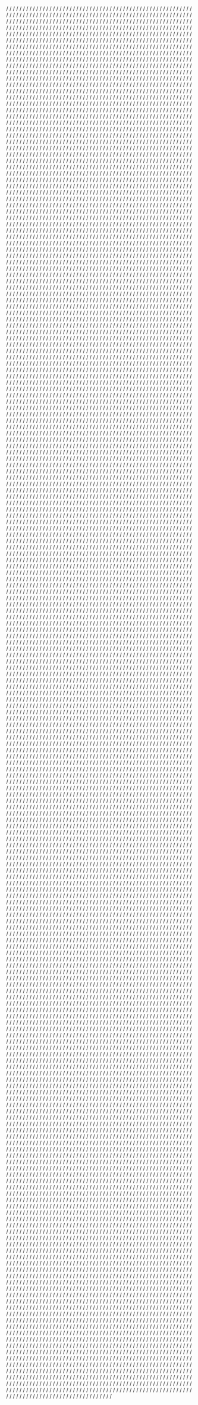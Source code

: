 /
/
/
/
/
/
/
/
/
/
/
/
/
/
/
/
/
/
/
/
/
/
/
/
/
/
/
/
/
/
/
/
/
/
/
/
/
/
/
/
/
/
/
/
/
/
/
/
/
/
/
/
/
/
/
/
/
/
/
/
/
/
/
/
/
/
/
/
/
/
/
/
/
/
/
/
/
/
/
/
/
/
/
/
/
/
/
/
/
/
/
/
/
/
/
/
/
/
/
/
/
/
/
/
/
/
/
/
/
/
/
/
/
/
/
/
/
/
/
/
/
/
/
/
/
/
/
/
/
/
/
/
/
/
/
/
/
/
/
/
/
/
/
/
/
/
/
/
/
/
/
/
/
/
/
/
/
/
/
/
/
/
/
/
/
/
/
/
/
/
/
/
/
/
/
/
/
/
/
/
/
/
/
/
/
/
/
/
/
/
/
/
/
/
/
/
/
/
/
/
/
/
/
/
/
/
/
/
/
/
/
/
/
/
/
/
/
/
/
/
/
/
/
/
/
/
/
/
/
/
/
/
/
/
/
/
/
/
/
/
/
/
/
/
/
/
/
/
/
/
/
/
/
/
/
/
/
/
/
/
/
/
/
/
/
/
/
/
/
/
/
/
/
/
/
/
/
/
/
/
/
/
/
/
/
/
/
/
/
/
/
/
/
/
/
/
/
/
/
/
/
/
/
/
/
/
/
/
/
/
/
/
/
/
/
/
/
/
/
/
/
/
/
/
/
/
/
/
/
/
/
/
/
/
/
/
/
/
/
/
/
/
/
/
/
/
/
/
/
/
/
/
/
/
/
/
/
/
/
/
/
/
/
/
/
/
/
/
/
/
/
/
/
/
/
/
/
/
/
/
/
/
/
/
/
/
/
/
/
/
/
/
/
/
/
/
/
/
/
/
/
/
/
/
/
/
/
/
/
/
/
/
/
/
/
/
/
/
/
/
/
/
/
/
/
/
/
/
/
/
/
/
/
/
/
/
/
/
/
/
/
/
/
/
/
/
/
/
/
/
/
/
/
/
/
/
/
/
/
/
/
/
/
/
/
/
/
/
/
/
/
/
/
/
/
/
/
/
/
/
/
/
/
/
/
/
/
/
/
/
/
/
/
/
/
/
/
/
/
/
/
/
/
/
/
/
/
/
/
/
/
/
/
/
/
/
/
/
/
/
/
/
/
/
/
/
/
/
/
/
/
/
/
/
/
/
/
/
/
/
/
/
/
/
/
/
/
/
/
/
/
/
/
/
/
/
/
/
/
/
/
/
/
/
/
/
/
/
/
/
/
/
/
/
/
/
/
/
/
/
/
/
/
/
/
/
/
/
/
/
/
/
/
/
/
/
/
/
/
/
/
/
/
/
/
/
/
/
/
/
/
/
/
/
/
/
/
/
/
/
/
/
/
/
/
/
/
/
/
/
/
/
/
/
/
/
/
/
/
/
/
/
/
/
/
/
/
/
/
/
/
/
/
/
/
/
/
/
/
/
/
/
/
/
/
/
/
/
/
/
/
/
/
/
/
/
/
/
/
/
/
/
/
/
/
/
/
/
/
/
/
/
/
/
/
/
/
/
/
/
/
/
/
/
/
/
/
/
/
/
/
/
/
/
/
/
/
/
/
/
/
/
/
/
/
/
/
/
/
/
/
/
/
/
/
/
/
/
/
/
/
/
/
/
/
/
/
/
/
/
/
/
/
/
/
/
/
/
/
/
/
/
/
/
/
/
/
/
/
/
/
/
/
/
/
/
/
/
/
/
/
/
/
/
/
/
/
/
/
/
/
/
/
/
/
/
/
/
/
/
/
/
/
/
/
/
/
/
/
/
/
/
/
/
/
/
/
/
/
/
/
/
/
/
/
/
/
/
/
/
/
/
/
/
/
/
/
/
/
/
/
/
/
/
/
/
/
/
/
/
/
/
/
/
/
/
/
/
/
/
/
/
/
/
/
/
/
/
/
/
/
/
/
/
/
/
/
/
/
/
/
/
/
/
/
/
/
/
/
/
/
/
/
/
/
/
/
/
/
/
/
/
/
/
/
/
/
/
/
/
/
/
/
/
/
/
/
/
/
/
/
/
/
/
/
/
/
/
/
/
/
/
/
/
/
/
/
/
/
/
/
/
/
/
/
/
/
/
/
/
/
/
/
/
/
/
/
/
/
/
/
/
/
/
/
/
/
/
/
/
/
/
/
/
/
/
/
/
/
/
/
/
/
/
/
/
/
/
/
/
/
/
/
/
/
/
/
/
/
/
/
/
/
/
/
/
/
/
/
/
/
/
/
/
/
/
/
/
/
/
/
/
/
/
/
/
/
/
/
/
/
/
/
/
/
/
/
/
/
/
/
/
/
/
/
/
/
/
/
/
/
/
/
/
/
/
/
/
/
/
/
/
/
/
/
/
/
/
/
/
/
/
/
/
/
/
/
/
/
/
/
/
/
/
/
/
/
/
/
/
/
/
/
/
/
/
/
/
/
/
/
/
/
/
/
/
/
/
/
/
/
/
/
/
/
/
/
/
/
/
/
/
/
/
/
/
/
/
/
/
/
/
/
/
/
/
/
/
/
/
/
/
/
/
/
/
/
/
/
/
/
/
/
/
/
/
/
/
/
/
/
/
/
/
/
/
/
/
/
/
/
/
/
/
/
/
/
/
/
/
/
/
/
/
/
/
/
/
/
/
/
/
/
/
/
/
/
/
/
/
/
/
/
/
/
/
/
/
/
/
/
/
/
/
/
/
/
/
/
/
/
/
/
/
/
/
/
/
/
/
/
/
/
/
/
/
/
/
/
/
/
/
/
/
/
/
/
/
/
/
/
/
/
/
/
/
/
/
/
/
/
/
/
/
/
/
/
/
/
/
/
/
/
/
/
/
/
/
/
/
/
/
/
/
/
/
/
/
/
/
/
/
/
/
/
/
/
/
/
/
/
/
/
/
/
/
/
/
/
/
/
/
/
/
/
/
/
/
/
/
/
/
/
/
/
/
/
/
/
/
/
/
/
/
/
/
/
/
/
/
/
/
/
/
/
/
/
/
/
/
/
/
/
/
/
/
/
/
/
/
/
/
/
/
/
/
/
/
/
/
/
/
/
/
/
/
/
/
/
/
/
/
/
/
/
/
/
/
/
/
/
/
/
/
/
/
/
/
/
/
/
/
/
/
/
/
/
/
/
/
/
/
/
/
/
/
/
/
/
/
/
/
/
/
/
/
/
/
/
/
/
/
/
/
/
/
/
/
/
/
/
/
/
/
/
/
/
/
/
/
/
/
/
/
/
/
/
/
/
/
/
/
/
/
/
/
/
/
/
/
/
/
/
/
/
/
/
/
/
/
/
/
/
/
/
/
/
/
/
/
/
/
/
/
/
/
/
/
/
/
/
/
/
/
/
/
/
/
/
/
/
/
/
/
/
/
/
/
/
/
/
/
/
/
/
/
/
/
/
/
/
/
/
/
/
/
/
/
/
/
/
/
/
/
/
/
/
/
/
/
/
/
/
/
/
/
/
/
/
/
/
/
/
/
/
/
/
/
/
/
/
/
/
/
/
/
/
/
/
/
/
/
/
/
/
/
/
/
/
/
/
/
/
/
/
/
/
/
/
/
/
/
/
/
/
/
/
/
/
/
/
/
/
/
/
/
/
/
/
/
/
/
/
/
/
/
/
/
/
/
/
/
/
/
/
/
/
/
/
/
/
/
/
/
/
/
/
/
/
/
/
/
/
/
/
/
/
/
/
/
/
/
/
/
/
/
/
/
/
/
/
/
/
/
/
/
/
/
/
/
/
/
/
/
/
/
/
/
/
/
/
/
/
/
/
/
/
/
/
/
/
/
/
/
/
/
/
/
/
/
/
/
/
/
/
/
/
/
/
/
/
/
/
/
/
/
/
/
/
/
/
/
/
/
/
/
/
/
/
/
/
/
/
/
/
/
/
/
/
/
/
/
/
/
/
/
/
/
/
/
/
/
/
/
/
/
/
/
/
/
/
/
/
/
/
/
/
/
/
/
/
/
/
/
/
/
/
/
/
/
/
/
/
/
/
/
/
/
/
/
/
/
/
/
/
/
/
/
/
/
/
/
/
/
/
/
/
/
/
/
/
/
/
/
/
/
/
/
/
/
/
/
/
/
/
/
/
/
/
/
/
/
/
/
/
/
/
/
/
/
/
/
/
/
/
/
/
/
/
/
/
/
/
/
/
/
/
/
/
/
/
/
/
/
/
/
/
/
/
/
/
/
/
/
/
/
/
/
/
/
/
/
/
/
/
/
/
/
/
/
/
/
/
/
/
/
/
/
/
/
/
/
/
/
/
/
/
/
/
/
/
/
/
/
/
/
/
/
/
/
/
/
/
/
/
/
/
/
/
/
/
/
/
/
/
/
/
/
/
/
/
/
/
/
/
/
/
/
/
/
/
/
/
/
/
/
/
/
/
/
/
/
/
/
/
/
/
/
/
/
/
/
/
/
/
/
/
/
/
/
/
/
/
/
/
/
/
/
/
/
/
/
/
/
/
/
/
/
/
/
/
/
/
/
/
/
/
/
/
/
/
/
/
/
/
/
/
/
/
/
/
/
/
/
/
/
/
/
/
/
/
/
/
/
/
/
/
/
/
/
/
/
/
/
/
/
/
/
/
/
/
/
/
/
/
/
/
/
/
/
/
/
/
/
/
/
/
/
/
/
/
/
/
/
/
/
/
/
/
/
/
/
/
/
/
/
/
/
/
/
/
/
/
/
/
/
/
/
/
/
/
/
/
/
/
/
/
/
/
/
/
/
/
/
/
/
/
/
/
/
/
/
/
/
/
/
/
/
/
/
/
/
/
/
/
/
/
/
/
/
/
/
/
/
/
/
/
/
/
/
/
/
/
/
/
/
/
/
/
/
/
/
/
/
/
/
/
/
/
/
/
/
/
/
/
/
/
/
/
/
/
/
/
/
/
/
/
/
/
/
/
/
/
/
/
/
/
/
/
/
/
/
/
/
/
/
/
/
/
/
/
/
/
/
/
/
/
/
/
/
/
/
/
/
/
/
/
/
/
/
/
/
/
/
/
/
/
/
/
/
/
/
/
/
/
/
/
/
/
/
/
/
/
/
/
/
/
/
/
/
/
/
/
/
/
/
/
/
/
/
/
/
/
/
/
/
/
/
/
/
/
/
/
/
/
/
/
/
/
/
/
/
/
/
/
/
/
/
/
/
/
/
/
/
/
/
/
/
/
/
/
/
/
/
/
/
/
/
/
/
/
/
/
/
/
/
/
/
/
/
/
/
/
/
/
/
/
/
/
/
/
/
/
/
/
/
/
/
/
/
/
/
/
/
/
/
/
/
/
/
/
/
/
/
/
/
/
/
/
/
/
/
/
/
/
/
/
/
/
/
/
/
/
/
/
/
/
/
/
/
/
/
/
/
/
/
/
/
/
/
/
/
/
/
/
/
/
/
/
/
/
/
/
/
/
/
/
/
/
/
/
/
/
/
/
/
/
/
/
/
/
/
/
/
/
/
/
/
/
/
/
/
/
/
/
/
/
/
/
/
/
/
/
/
/
/
/
/
/
/
/
/
/
/
/
/
/
/
/
/
/
/
/
/
/
/
/
/
/
/
/
/
/
/
/
/
/
/
/
/
/
/
/
/
/
/
/
/
/
/
/
/
/
/
/
/
/
/
/
/
/
/
/
/
/
/
/
/
/
/
/
/
/
/
/
/
/
/
/
/
/
/
/
/
/
/
/
/
/
/
/
/
/
/
/
/
/
/
/
/
/
/
/
/
/
/
/
/
/
/
/
/
/
/
/
/
/
/
/
/
/
/
/
/
/
/
/
/
/
/
/
/
/
/
/
/
/
/
/
/
/
/
/
/
/
/
/
/
/
/
/
/
/
/
/
/
/
/
/
/
/
/
/
/
/
/
/
/
/
/
/
/
/
/
/
/
/
/
/
/
/
/
/
/
/
/
/
/
/
/
/
/
/
/
/
/
/
/
/
/
/
/
/
/
/
/
/
/
/
/
/
/
/
/
/
/
/
/
/
/
/
/
/
/
/
/
/
/
/
/
/
/
/
/
/
/
/
/
/
/
/
/
/
/
/
/
/
/
/
/
/
/
/
/
/
/
/
/
/
/
/
/
/
/
/
/
/
/
/
/
/
/
/
/
/
/
/
/
/
/
/
/
/
/
/
/
/
/
/
/
/
/
/
/
/
/
/
/
/
/
/
/
/
/
/
/
/
/
/
/
/
/
/
/
/
/
/
/
/
/
/
/
/
/
/
/
/
/
/
/
/
/
/
/
/
/
/
/
/
/
/
/
/
/
/
/
/
/
/
/
/
/
/
/
/
/
/
/
/
/
/
/
/
/
/
/
/
/
/
/
/
/
/
/
/
/
/
/
/
/
/
/
/
/
/
/
/
/
/
/
/
/
/
/
/
/
/
/
/
/
/
/
/
/
/
/
/
/
/
/
/
/
/
/
/
/
/
/
/
/
/
/
/
/
/
/
/
/
/
/
/
/
/
/
/
/
/
/
/
/
/
/
/
/
/
/
/
/
/
/
/
/
/
/
/
/
/
/
/
/
/
/
/
/
/
/
/
/
/
/
/
/
/
/
/
/
/
/
/
/
/
/
/
/
/
/
/
/
/
/
/
/
/
/
/
/
/
/
/
/
/
/
/
/
/
/
/
/
/
/
/
/
/
/
/
/
/
/
/
/
/
/
/
/
/
/
/
/
/
/
/
/
/
/
/
/
/
/
/
/
/
/
/
/
/
/
/
/
/
/
/
/
/
/
/
/
/
/
/
/
/
/
/
/
/
/
/
/
/
/
/
/
/
/
/
/
/
/
/
/
/
/
/
/
/
/
/
/
/
/
/
/
/
/
/
/
/
/
/
/
/
/
/
/
/
/
/
/
/
/
/
/
/
/
/
/
/
/
/
/
/
/
/
/
/
/
/
/
/
/
/
/
/
/
/
/
/
/
/
/
/
/
/
/
/
/
/
/
/
/
/
/
/
/
/
/
/
/
/
/
/
/
/
/
/
/
/
/
/
/
/
/
/
/
/
/
/
/
/
/
/
/
/
/
/
/
/
/
/
/
/
/
/
/
/
/
/
/
/
/
/
/
/
/
/
/
/
/
/
/
/
/
/
/
/
/
/
/
/
/
/
/
/
/
/
/
/
/
/
/
/
/
/
/
/
/
/
/
/
/
/
/
/
/
/
/
/
/
/
/
/
/
/
/
/
/
/
/
/
/
/
/
/
/
/
/
/
/
/
/
/
/
/
/
/
/
/
/
/
/
/
/
/
/
/
/
/
/
/
/
/
/
/
/
/
/
/
/
/
/
/
/
/
/
/
/
/
/
/
/
/
/
/
/
/
/
/
/
/
/
/
/
/
/
/
/
/
/
/
/
/
/
/
/
/
/
/
/
/
/
/
/
/
/
/
/
/
/
/
/
/
/
/
/
/
/
/
/
/
/
/
/
/
/
/
/
/
/
/
/
/
/
/
/
/
/
/
/
/
/
/
/
/
/
/
/
/
/
/
/
/
/
/
/
/
/
/
/
/
/
/
/
/
/
/
/
/
/
/
/
/
/
/
/
/
/
/
/
/
/
/
/
/
/
/
/
/
/
/
/
/
/
/
/
/
/
/
/
/
/
/
/
/
/
/
/
/
/
/
/
/
/
/
/
/
/
/
/
/
/
/
/
/
/
/
/
/
/
/
/
/
/
/
/
/
/
/
/
/
/
/
/
/
/
/
/
/
/
/
/
/
/
/
/
/
/
/
/
/
/
/
/
/
/
/
/
/
/
/
/
/
/
/
/
/
/
/
/
/
/
/
/
/
/
/
/
/
/
/
/
/
/
/
/
/
/
/
/
/
/
/
/
/
/
/
/
/
/
/
/
/
/
/
/
/
/
/
/
/
/
/
/
/
/
/
/
/
/
/
/
/
/
/
/
/
/
/
/
/
/
/
/
/
/
/
/
/
/
/
/
/
/
/
/
/
/
/
/
/
/
/
/
/
/
/
/
/
/
/
/
/
/
/
/
/
/
/
/
/
/
/
/
/
/
/
/
/
/
/
/
/
/
/
/
/
/
/
/
/
/
/
/
/
/
/
/
/
/
/
/
/
/
/
/
/
/
/
/
/
/
/
/
/
/
/
/
/
/
/
/
/
/
/
/
/
/
/
/
/
/
/
/
/
/
/
/
/
/
/
/
/
/
/
/
/
/
/
/
/
/
/
/
/
/
/
/
/
/
/
/
/
/
/
/
/
/
/
/
/
/
/
/
/
/
/
/
/
/
/
/
/
/
/
/
/
/
/
/
/
/
/
/
/
/
/
/
/
/
/
/
/
/
/
/
/
/
/
/
/
/
/
/
/
/
/
/
/
/
/
/
/
/
/
/
/
/
/
/
/
/
/
/
/
/
/
/
/
/
/
/
/
/
/
/
/
/
/
/
/
/
/
/
/
/
/
/
/
/
/
/
/
/
/
/
/
/
/
/
/
/
/
/
/
/
/
/
/
/
/
/
/
/
/
/
/
/
/
/
/
/
/
/
/
/
/
/
/
/
/
/
/
/
/
/
/
/
/
/
/
/
/
/
/
/
/
/
/
/
/
/
/
/
/
/
/
/
/
/
/
/
/
/
/
/
/
/
/
/
/
/
/
/
/
/
/
/
/
/
/
/
/
/
/
/
/
/
/
/
/
/
/
/
/
/
/
/
/
/
/
/
/
/
/
/
/
/
/
/
/
/
/
/
/
/
/
/
/
/
/
/
/
/
/
/
/
/
/
/
/
/
/
/
/
/
/
/
/
/
/
/
/
/
/
/
/
/
/
/
/
/
/
/
/
/
/
/
/
/
/
/
/
/
/
/
/
/
/
/
/
/
/
/
/
/
/
/
/
/
/
/
/
/
/
/
/
/
/
/
/
/
/
/
/
/
/
/
/
/
/
/
/
/
/
/
/
/
/
/
/
/
/
/
/
/
/
/
/
/
/
/
/
/
/
/
/
/
/
/
/
/
/
/
/
/
/
/
/
/
/
/
/
/
/
/
/
/
/
/
/
/
/
/
/
/
/
/
/
/
/
/
/
/
/
/
/
/
/
/
/
/
/
/
/
/
/
/
/
/
/
/
/
/
/
/
/
/
/
/
/
/
/
/
/
/
/
/
/
/
/
/
/
/
/
/
/
/
/
/
/
/
/
/
/
/
/
/
/
/
/
/
/
/
/
/
/
/
/
/
/
/
/
/
/
/
/
/
/
/
/
/
/
/
/
/
/
/
/
/
/
/
/
/
/
/
/
/
/
/
/
/
/
/
/
/
/
/
/
/
/
/
/
/
/
/
/
/
/
/
/
/
/
/
/
/
/
/
/
/
/
/
/
/
/
/
/
/
/
/
/
/
/
/
/
/
/
/
/
/
/
/
/
/
/
/
/
/
/
/
/
/
/
/
/
/
/
/
/
/
/
/
/
/
/
/
/
/
/
/
/
/
/
/
/
/
/
/
/
/
/
/
/
/
/
/
/
/
/
/
/
/
/
/
/
/
/
/
/
/
/
/
/
/
/
/
/
/
/
/
/
/
/
/
/
/
/
/
/
/
/
/
/
/
/
/
/
/
/
/
/
/
/
/
/
/
/
/
/
/
/
/
/
/
/
/
/
/
/
/
/
/
/
/
/
/
/
/
/
/
/
/
/
/
/
/
/
/
/
/
/
/
/
/
/
/
/
/
/
/
/
/
/
/
/
/
/
/
/
/
/
/
/
/
/
/
/
/
/
/
/
/
/
/
/
/
/
/
/
/
/
/
/
/
/
/
/
/
/
/
/
/
/
/
/
/
/
/
/
/
/
/
/
/
/
/
/
/
/
/
/
/
/
/
/
/
/
/
/
/
/
/
/
/
/
/
/
/
/
/
/
/
/
/
/
/
/
/
/
/
/
/
/
/
/
/
/
/
/
/
/
/
/
/
/
/
/
/
/
/
/
/
/
/
/
/
/
/
/
/
/
/
/
/
/
/
/
/
/
/
/
/
/
/
/
/
/
/
/
/
/
/
/
/
/
/
/
/
/
/
/
/
/
/
/
/
/
/
/
/
/
/
/
/
/
/
/
/
/
/
/
/
/
/
/
/
/
/
/
/
/
/
/
/
/
/
/
/
/
/
/
/
/
/
/
/
/
/
/
/
/
/
/
/
/
/
/
/
/
/
/
/
/
/
/
/
/
/
/
/
/
/
/
/
/
/
/
/
/
/
/
/
/
/
/
/
/
/
/
/
/
/
/
/
/
/
/
/
/
/
/
/
/
/
/
/
/
/
/
/
/
/
/
/
/
/
/
/
/
/
/
/
/
/
/
/
/
/
/
/
/
/
/
/
/
/
/
/
/
/
/
/
/
/
/
/
/
/
/
/
/
/
/
/
/
/
/
/
/
/
/
/
/
/
/
/
/
/
/
/
/
/
/
/
/
/
/
/
/
/
/
/
/
/
/
/
/
/
/
/
/
/
/
/
/
/
/
/
/
/
/
/
/
/
/
/
/
/
/
/
/
/
/
/
/
/
/
/
/
/
/
/
/
/
/
/
/
/
/
/
/
/
/
/
/
/
/
/
/
/
/
/
/
/
/
/
/
/
/
/
/
/
/
/
/
/
/
/
/
/
/
/
/
/
/
/
/
/
/
/
/
/
/
/
/
/
/
/
/
/
/
/
/
/
/
/
/
/
/
/
/
/
/
/
/
/
/
/
/
/
/
/
/
/
/
/
/
/
/
/
/
/
/
/
/
/
/
/
/
/
/
/
/
/
/
/
/
/
/
/
/
/
/
/
/
/
/
/
/
/
/
/
/
/
/
/
/
/
/
/
/
/
/
/
/
/
/
/
/
/
/
/
/
/
/
/
/
/
/
/
/
/
/
/
/
/
/
/
/
/
/
/
/
/
/
/
/
/
/
/
/
/
/
/
/
/
/
/
/
/
/
/
/
/
/
/
/
/
/
/
/
/
/
/
/
/
/
/
/
/
/
/
/
/
/
/
/
/
/
/
/
/
/
/
/
/
/
/
/
/
/
/
/
/
/
/
/
/
/
/
/
/
/
/
/
/
/
/
/
/
/
/
/
/
/
/
/
/
/
/
/
/
/
/
/
/
/
/
/
/
/
/
/
/
/
/
/
/
/
/
/
/
/
/
/
/
/
/
/
/
/
/
/
/
/
/
/
/
/
/
/
/
/
/
/
/
/
/
/
/
/
/
/
/
/
/
/
/
/
/
/
/
/
/
/
/
/
/
/
/
/
/
/
/
/
/
/
/
/
/
/
/
/
/
/
/
/
/
/
/
/
/
/
/
/
/
/
/
/
/
/
/
/
/
/
/
/
/
/
/
/
/
/
/
/
/
/
/
/
/
/
/
/
/
/
/
/
/
/
/
/
/
/
/
/
/
/
/
/
/
/
/
/
/
/
/
/
/
/
/
/
/
/
/
/
/
/
/
/
/
/
/
/
/
/
/
/
/
/
/
/
/
/
/
/
/
/
/
/
/
/
/
/
/
/
/
/
/
/
/
/
/
/
/
/
/
/
/
/
/
/
/
/
/
/
/
/
/
/
/
/
/
/
/
/
/
/
/
/
/
/
/
/
/
/
/
/
/
/
/
/
/
/
/
/
/
/
/
/
/
/
/
/
/
/
/
/
/
/
/
/
/
/
/
/
/
/
/
/
/
/
/
/
/
/
/
/
/
/
/
/
/
/
/
/
/
/
/
/
/
/
/
/
/
/
/
/
/
/
/
/
/
/
/
/
/
/
/
/
/
/
/
/
/
/
/
/
/
/
/
/
/
/
/
/
/
/
/
/
/
/
/
/
/
/
/
/
/
/
/
/
/
/
/
/
/
/
/
/
/
/
/
/
/
/
/
/
/
/
/
/
/
/
/
/
/
/
/
/
/
/
/
/
/
/
/
/
/
/
/
/
/
/
/
/
/
/
/
/
/
/
/
/
/
/
/
/
/
/
/
/
/
/
/
/
/
/
/
/
/
/
/
/
/
/
/
/
/
/
/
/
/
/
/
/
/
/
/
/
/
/
/
/
/
/
/
/
/
/
/
/
/
/
/
/
/
/
/
/
/
/
/
/
/
/
/
/
/
/
/
/
/
/
/
/
/
/
/
/
/
/
/
/
/
/
/
/
/
/
/
/
/
/
/
/
/
/
/
/
/
/
/
/
/
/
/
/
/
/
/
/
/
/
/
/
/
/
/
/
/
/
/
/
/
/
/
/
/
/
/
/
/
/
/
/
/
/
/
/
/
/
/
/
/
/
/
/
/
/
/
/
/
/
/
/
/
/
/
/
/
/
/
/
/
/
/
/
/
/
/
/
/
/
/
/
/
/
/
/
/
/
/
/
/
/
/
/
/
/
/
/
/
/
/
/
/
/
/
/
/
/
/
/
/
/
/
/
/
/
/
/
/
/
/
/
/
/
/
/
/
/
/
/
/
/
/
/
/
/
/
/
/
/
/
/
/
/
/
/
/
/
/
/
/
/
/
/
/
/
/
/
/
/
/
/
/
/
/
/
/
/
/
/
/
/
/
/
/
/
/
/
/
/
/
/
/
/
/
/
/
/
/
/
/
/
/
/
/
/
/
/
/
/
/
/
/
/
/
/
/
/
/
/
/
/
/
/
/
/
/
/
/
/
/
/
/
/
/
/
/
/
/
/
/
/
/
/
/
/
/
/
/
/
/
/
/
/
/
/
/
/
/
/
/
/
/
/
/
/
/
/
/
/
/
/
/
/
/
/
/
/
/
/
/
/
/
/
/
/
/
/
/
/
/
/
/
/
/
/
/
/
/
/
/
/
/
/
/
/
/
/
/
/
/
/
/
/
/
/
/
/
/
/
/
/
/
/
/
/
/
/
/
/
/
/
/
/
/
/
/
/
/
/
/
/
/
/
/
/
/
/
/
/
/
/
/
/
/
/
/
/
/
/
/
/
/
/
/
/
/
/
/
/
/
/
/
/
/
/
/
/
/
/
/
/
/
/
/
/
/
/
/
/
/
/
/
/
/
/
/
/
/
/
/
/
/
/
/
/
/
/
/
/
/
/
/
/
/
/
/
/
/
/
/
/
/
/
/
/
/
/
/
/
/
/
/
/
/
/
/
/
/
/
/
/
/
/
/
/
/
/
/
/
/
/
/
/
/
/
/
/
/
/
/
/
/
/
/
/
/
/
/
/
/
/
/
/
/
/
/
/
/
/
/
/
/
/
/
/
/
/
/
/
/
/
/
/
/
/
/
/
/
/
/
/
/
/
/
/
/
/
/
/
/
/
/
/
/
/
/
/
/
/
/
/
/
/
/
/
/
/
/
/
/
/
/
/
/
/
/
/
/
/
/
/
/
/
/
/
/
/
/
/
/
/
/
/
/
/
/
/
/
/
/
/
/
/
/
/
/
/
/
/
/
/
/
/
/
/
/
/
/
/
/
/
/
/
/
/
/
/
/
/
/
/
/
/
/
/
/
/
/
/
/
/
/
/
/
/
/
/
/
/
/
/
/
/
/
/
/
/
/
/
/
/
/
/
/
/
/
/
/
/
/
/
/
/
/
/
/
/
/
/
/
/
/
/
/
/
/
/
/
/
/
/
/
/
/
/
/
/
/
/
/
/
/
/
/
/
/
/
/
/
/
/
/
/
/
/
/
/
/
/
/
/
/
/
/
/
/
/
/
/
/
/
/
/
/
/
/
/
/
/
/
/
/
/
/
/
/
/
/
/
/
/
/
/
/
/
/
/
/
/
/
/
/
/
/
/
/
/
/
/
/
/
/
/
/
/
/
/
/
/
/
/
/
/
/
/
/
/
/
/
/
/
/
/
/
/
/
/
/
/
/
/
/
/
/
/
/
/
/
/
/
/
/
/
/
/
/
/
/
/
/
/
/
/
/
/
/
/
/
/
/
/
/
/
/
/
/
/
/
/
/
/
/
/
/
/
/
/
/
/
/
/
/
/
/
/
/
/
/
/
/
/
/
/
/
/
/
/
/
/
/
/
/
/
/
/
/
/
/
/
/
/
/
/
/
/
/
/
/
/
/
/
/
/
/
/
/
/
/
/
/
/
/
/
/
/
/
/
/
/
/
/
/
/
/
/
/
/
/
/
/
/
/
/
/
/
/
/
/
/
/
/
/
/
/
/
/
/
/
/
/
/
/
/
/
/
/
/
/
/
/
/
/
/
/
/
/
/
/
/
/
/
/
/
/
/
/
/
/
/
/
/
/
/
/
/
/
/
/
/
/
/
/
/
/
/
/
/
/
/
/
/
/
/
/
/
/
/
/
/
/
/
/
/
/
/
/
/
/
/
/
/
/
/
/
/
/
/
/
/
/
/
/
/
/
/
/
/
/
/
/
/
/
/
/
/
/
/
/
/
/
/
/
/
/
/
/
/
/
/
/
/
/
/
/
/
/
/
/
/
/
/
/
/
/
/
/
/
/
/
/
/
/
/
/
/
/
/
/
/
/
/
/
/
/
/
/
/
/
/
/
/
/
/
/
/
/
/
/
/
/
/
/
/
/
/
/
/
/
/
/
/
/
/
/
/
/
/
/
/
/
/
/
/
/
/
/
/
/
/
/
/
/
/
/
/
/
/
/
/
/
/
/
/
/
/
/
/
/
/
/
/
/
/
/
/
/
/
/
/
/
/
/
/
/
/
/
/
/
/
/
/
/
/
/
/
/
/
/
/
/
/
/
/
/
/
/
/
/
/
/
/
/
/
/
/
/
/
/
/
/
/
/
/
/
/
/
/
/
/
/
/
/
/
/
/
/
/
/
/
/
/
/
/
/
/
/
/
/
/
/
/
/
/
/
/
/
/
/
/
/
/
/
/
/
/
/
/
/
/
/
/
/
/
/
/
/
/
/
/
/
/
/
/
/
/
/
/
/
/
/
/
/
/
/
/
/
/
/
/
/
/
/
/
/
/
/
/
/
/
/
/
/
/
/
/
/
/
/
/
/
/
/
/
/
/
/
/
/
/
/
/
/
/
/
/
/
/
/
/
/
/
/
/
/
/
/
/
/
/
/
/
/
/
/
/
/
/
/
/
/
/
/
/
/
/
/
/
/
/
/
/
/
/
/
/
/
/
/
/
/
/
/
/
/
/
/
/
/
/
/
/
/
/
/
/
/
/
/
/
/
/
/
/
/
/
/
/
/
/
/
/
/
/
/
/
/
/
/
/
/
/
/
/
/
/
/
/
/
/
/
/
/
/
/
/
/
/
/
/
/
/
/
/
/
/
/
/
/
/
/
/
/
/
/
/
/
/
/
/
/
/
/
/
/
/
/
/
/
/
/
/
/
/
/
/
/
/
/
/
/
/
/
/
/
/
/
/
/
/
/
/
/
/
/
/
/
/
/
/
/
/
/
/
/
/
/
/
/
/
/
/
/
/
/
/
/
/
/
/
/
/
/
/
/
/
/
/
/
/
/
/
/
/
/
/
/
/
/
/
/
/
/
/
/
/
/
/
/
/
/
/
/
/
/
/
/
/
/
/
/
/
/
/
/
/
/
/
/
/
/
/
/
/
/
/
/
/
/
/
/
/
/
/
/
/
/
/
/
/
/
/
/
/
/
/
/
/
/
/
/
/
/
/
/
/
/
/
/
/
/
/
/
/
/
/
/
/
/
/
/
/
/
/
/
/
/
/
/
/
/
/
/
/
/
/
/
/
/
/
/
/
/
/
/
/
/
/
/
/
/
/
/
/
/
/
/
/
/
/
/
/
/
/
/
/
/
/
/
/
/
/
/
/
/
/
/
/
/
/
/
/
/
/
/
/
/
/
/
/
/
/
/
/
/
/
/
/
/
/
/
/
/
/
/
/
/
/
/
/
/
/
/
/
/
/
/
/
/
/
/
/
/
/
/
/
/
/
/
/
/
/
/
/
/
/
/
/
/
/
/
/
/
/
/
/
/
/
/
/
/
/
/
/
/
/
/
/
/
/
/
/
/
/
/
/
/
/
/
/
/
/
/
/
/
/
/
/
/
/
/
/
/
/
/
/
/
/
/
/
/
/
/
/
/
/
/
/
/
/
/
/
/
/
/
/
/
/
/
/
/
/
/
/
/
/
/
/
/
/
/
/
/
/
/
/
/
/
/
/
/
/
/
/
/
/
/
/
/
/
/
/
/
/
/
/
/
/
/
/
/
/
/
/
/
/
/
/
/
/
/
/
/
/
/
/
/
/
/
/
/
/
/
/
/
/
/
/
/
/
/
/
/
/
/
/
/
/
/
/
/
/
/
/
/
/
/
/
/
/
/
/
/
/
/
/
/
/
/
/
/
/
/
/
/
/
/
/
/
/
/
/
/
/
/
/
/
/
/
/
/
/
/
/
/
/
/
/
/
/
/
/
/
/
/
/
/
/
/
/
/
/
/
/
/
/
/
/
/
/
/
/
/
/
/
/
/
/
/
/
/
/
/
/
/
/
/
/
/
/
/
/
/
/
/
/
/
/
/
/
/
/
/
/
/
/
/
/
/
/
/
/
/
/
/
/
/
/
/
/
/
/
/
/
/
/
/
/
/
/
/
/
/
/
/
/
/
/
/
/
/
/
/
/
/
/
/
/
/
/
/
/
/
/
/
/
/
/
/
/
/
/
/
/
/
/
/
/
/
/
/
/
/
/
/
/
/
/
/
/
/
/
/
/
/
/
/
/
/
/
/
/
/
/
/
/
/
/
/
/
/
/
/
/
/
/
/
/
/
/
/
/
/
/
/
/
/
/
/
/
/
/
/
/
/
/
/
/
/
/
/
/
/
/
/
/
/
/
/
/
/
/
/
/
/
/
/
/
/
/
/
/
/
/
/
/
/
/
/
/
/
/
/
/
/
/
/
/
/
/
/
/
/
/
/
/
/
/
/
/
/
/
/
/
/
/
/
/
/
/
/
/
/
/
/
/
/
/
/
/
/
/
/
/
/
/
/
/
/
/
/
/
/
/
/
/
/
/
/
/
/
/
/
/
/
/
/
/
/
/
/
/
/
/
/
/
/
/
/
/
/
/
/
/
/
/
/
/
/
/
/
/
/
/
/
/
/
/
/
/
/
/
/
/
/
/
/
/
/
/
/
/
/
/
/
/
/
/
/
/
/
/
/
/
/
/
/
/
/
/
/
/
/
/
/
/
/
/
/
/
/
/
/
/
/
/
/
/
/
/
/
/
/
/
/
/
/
/
/
/
/
/
/
/
/
/
/
/
/
/
/
/
/
/
/
/
/
/
/
/
/
/
/
/
/
/
/
/
/
/
/
/
/
/
/
/
/
/
/
/
/
/
/
/
/
/
/
/
/
/
/
/
/
/
/
/
/
/
/
/
/
/
/
/
/
/
/
/
/
/
/
/
/
/
/
/
/
/
/
/
/
/
/
/
/
/
/
/
/
/
/
/
/
/
/
/
/
/
/
/
/
/
/
/
/
/
/
/
/
/
/
/
/
/
/
/
/
/
/
/
/
/
/
/
/
/
/
/
/
/
/
/
/
/
/
/
/
/
/
/
/
/
/
/
/
/
/
/
/
/
/
/
/
/
/
/
/
/
/
/
/
/
/
/
/
/
/
/
/
/
/
/
/
/
/
/
/
/
/
/
/
/
/
/
/
/
/
/
/
/
/
/
/
/
/
/
/
/
/
/
/
/
/
/
/
/
/
/
/
/
/
/
/
/
/
/
/
/
/
/
/
/
/
/
/
/
/
/
/
/
/
/
/
/
/
/
/
/
/
/
/
/
/
/
/
/
/
/
/
/
/
/
/
/
/
/
/
/
/
/
/
/
/
/
/
/
/
/
/
/
/
/
/
/
/
/
/
/
/
/
/
/
/
/
/
/
/
/
/
/
/
/
/
/
/
/
/
/
/
/
/
/
/
/
/
/
/
/
/
/
/
/
/
/
/
/
/
/
/
/
/
/
/
/
/
/
/
/
/
/
/
/
/
/
/
/
/
/
/
/
/
/
/
/
/
/
/
/
/
/
/
/
/
/
/
/
/
/
/
/
/
/
/
/
/
/
/
/
/
/
/
/
/
/
/
/
/
/
/
/
/
/
/
/
/
/
/
/
/
/
/
/
/
/
/
/
/
/
/
/
/
/
/
/
/
/
/
/
/
/
/
/
/
/
/
/
/
/
/
/
/
/
/
/
/
/
/
/
/
/
/
/
/
/
/
/
/
/
/
/
/
/
/
/
/
/
/
/
/
/
/
/
/
/
/
/
/
/
/
/
/
/
/
/
/
/
/
/
/
/
/
/
/
/
/
/
/
/
/
/
/
/
/
/
/
/
/
/
/
/
/
/
/
/
/
/
/
/
/
/
/
/
/
/
/
/
/
/
/
/
/
/
/
/
/
/
/
/
/
/
/
/
/
/
/
/
/
/
/
/
/
/
/
/
/
/
/
/
/
/
/
/
/
/
/
/
/
/
/
/
/
/
/
/
/
/
/
/
/
/
/
/
/
/
/
/
/
/
/
/
/
/
/
/
/
/
/
/
/
/
/
/
/
/
/
/
/
/
/
/
/
/
/
/
/
/
/
/
/
/
/
/
/
/
/
/
/
/
/
/
/
/
/
/
/
/
/
/
/
/
/
/
/
/
/
/
/
/
/
/
/
/
/
/
/
/
/
/
/
/
/
/
/
/
/
/
/
/
/
/
/
/
/
/
/
/
/
/
/
/
/
/
/
/
/
/
/
/
/
/
/
/
/
/
/
/
/
/
/
/
/
/
/
/
/
/
/
/
/
/
/
/
/
/
/
/
/
/
/
/
/
/
/
/
/
/
/
/
/
/
/
/
/
/
/
/
/
/
/
/
/
/
/
/
/
/
/
/
/
/
/
/
/
/
/
/
/
/
/
/
/
/
/
/
/
/
/
/
/
/
/
/
/
/
/
/
/
/
/
/
/
/
/
/
/
/
/
/
/
/
/
/
/
/
/
/
/
/
/
/
/
/
/
/
/
/
/
/
/
/
/
/
/
/
/
/
/
/
/
/
/
/
/
/
/
/
/
/
/
/
/
/
/
/
/
/
/
/
/
/
/
/
/
/
/
/
/
/
/
/
/
/
/
/
/
/
/
/
/
/
/
/
/
/
/
/
/
/
/
/
/
/
/
/
/
/
/
/
/
/
/
/
/
/
/
/
/
/
/
/
/
/
/
/
/
/
/
/
/
/
/
/
/
/
/
/
/
/
/
/
/
/
/
/
/
/
/
/
/
/
/
/
/
/
/
/
/
/
/
/
/
/
/
/
/
/
/
/
/
/
/
/
/
/
/
/
/
/
/
/
/
/
/
/
/
/
/
/
/
/
/
/
/
/
/
/
/
/
/
/
/
/
/
/
/
/
/
/
/
/
/
/
/
/
/
/
/
/
/
/
/
/
/
/
/
/
/
/
/
/
/
/
/
/
/
/
/
/
/
/
/
/
/
/
/
/
/
/
/
/
/
/
/
/
/
/
/
/
/
/
/
/
/
/
/
/
/
/
/
/
/
/
/
/
/
/
/
/
/
/
/
/
/
/
/
/
/
/
/
/
/
/
/
/
/
/
/
/
/
/
/
/
/
/
/
/
/
/
/
/
/
/
/
/
/
/
/
/
/
/
/
/
/
/
/
/
/
/
/
/
/
/
/
/
/
/
/
/
/
/
/
/
/
/
/
/
/
/
/
/
/
/
/
/
/
/
/
/
/
/
/
/
/
/
/
/
/
/
/
/
/
/
/
/
/
/
/
/
/
/
/
/
/
/
/
/
/
/
/
/
/
/
/
/
/
/
/
/
/
/
/
/
/
/
/
/
/
/
/
/
/
/
/
/
/
/
/
/
/
/
/
/
/
/
/
/
/
/
/
/
/
/
/
/
/
/
/
/
/
/
/
/
/
/
/
/
/
/
/
/
/
/
/
/
/
/
/
/
/
/
/
/
/
/
/
/
/
/
/
/
/
/
/
/
/
/
/
/
/
/
/
/
/
/
/
/
/
/
/
/
/
/
/
/
/
/
/
/
/
/
/
/
/
/
/
/
/
/
/
/
/
/
/
/
/
/
/
/
/
/
/
/
/
/
/
/
/
/
/
/
/
/
/
/
/
/
/
/
/
/
/
/
/
/
/
/
/
/
/
/
/
/
/
/
/
/
/
/
/
/
/
/
/
/
/
/
/
/
/
/
/
/
/
/
/
/
/
/
/
/
/
/
/
/
/
/
/
/
/
/
/
/
/
/
/
/
/
/
/
/
/
/
/
/
/
/
/
/
/
/
/
/
/
/
/
/
/
/
/
/
/
/
/
/
/
/
/
/
/
/
/
/
/
/
/
/
/
/
/
/
/
/
/
/
/
/
/
/
/
/
/
/
/
/
/
/
/
/
/
/
/
/
/
/
/
/
/
/
/
/
/
/
/
/
/
/
/
/
/
/
/
/
/
/
/
/
/
/
/
/
/
/
/
/
/
/
/
/
/
/
/
/
/
/
/
/
/
/
/
/
/
/
/
/
/
/
/
/
/
/
/
/
/
/
/
/
/
/
/
/
/
/
/
/
/
/
/
/
/
/
/
/
/
/
/
/
/
/
/
/
/
/
/
/
/
/
/
/
/
/
/
/
/
/
/
/
/
/
/
/
/
/
/
/
/
/
/
/
/
/
/
/
/
/
/
/
/
/
/
/
/
/
/
/
/
/
/
/
/
/
/
/
/
/
/
/
/
/
/
/
/
/
/
/
/
/
/
/
/
/
/
/
/
/
/
/
/
/
/
/
/
/
/
/
/
/
/
/
/
/
/
/
/
/
/
/
/
/
/
/
/
/
/
/
/
/
/
/
/
/
/
/
/
/
/
/
/
/
/
/
/
/
/
/
/
/
/
/
/
/
/
/
/
/
/
/
/
/
/
/
/
/
/
/
/
/
/
/
/
/
/
/
/
/
/
/
/
/
/
/
/
/
/
/
/
/
/
/
/
/
/
/
/
/
/
/
/
/
/
/
/
/
/
/
/
/
/
/
/
/
/
/
/
/
/
/
/
/
/
/
/
/
/
/
/
/
/
/
/
/
/
/
/
/
/
/
/
/
/
/
/
/
/
/
/
/
/
/
/
/
/
/
/
/
/
/
/
/
/
/
/
/
/
/
/
/
/
/
/
/
/
/
/
/
/
/
/
/
/
/
/
/
/
/
/
/
/
/
/
/
/
/
/
/
/
/
/
/
/
/
/
/
/
/
/
/
/
/
/
/
/
/
/
/
/
/
/
/
/
/
/
/
/
/
/
/
/
/
/
/
/
/
/
/
/
/
/
/
/
/
/
/
/
/
/
/
/
/
/
/
/
/
/
/
/
/
/
/
/
/
/
/
/
/
/
/
/
/
/
/
/
/
/
/
/
/
/
/
/
/
/
/
/
/
/
/
/
/
/
/
/
/
/
/
/
/
/
/
/
/
/
/
/
/
/
/
/
/
/
/
/
/
/
/
/
/
/
/
/
/
/
/
/
/
/
/
/
/
/
/
/
/
/
/
/
/
/
/
/
/
/
/
/
/
/
/
/
/
/
/
/
/
/
/
/
/
/
/
/
/
/
/
/
/
/
/
/
/
/
/
/
/
/
/
/
/
/
/
/
/
/
/
/
/
/
/
/
/
/
/
/
/
/
/
/
/
/
/
/
/
/
/
/
/
/
/
/
/
/
/
/
/
/
/
/
/
/
/
/
/
/
/
/
/
/
/
/
/
/
/
/
/
/
/
/
/
/
/
/
/
/
/
/
/
/
/
/
/
/
/
/
/
/
/
/
/
/
/
/
/
/
/
/
/
/
/
/
/
/
/
/
/
/
/
/
/
/
/
/
/
/
/
/
/
/
/
/
/
/
/
/
/
/
/
/
/
/
/
/
/
/
/
/
/
/
/
/
/
/
/
/
/
/
/
/
/
/
/
/
/
/
/
/
/
/
/
/
/
/
/
/
/
/
/
/
/
/
/
/
/
/
/
/
/
/
/
/
/
/
/
/
/
/
/
/
/
/
/
/
/
/
/
/
/
/
/
/
/
/
/
/
/
/
/
/
/
/
/
/
/
/
/
/
/
/
/
/
/
/
/
/
/
/
/
/
/
/
/
/
/
/
/
/
/
/
/
/
/
/
/
/
/
/
/
/
/
/
/
/
/
/
/
/
/
/
/
/
/
/
/
/
/
/
/
/
/
/
/
/
/
/
/
/
/
/
/
/
/
/
/
/
/
/
/
/
/
/
/
/
/
/
/
/
/
/
/
/
/
/
/
/
/
/
/
/
/
/
/
/
/
/
/
/
/
/
/
/
/
/
/
/
/
/
/
/
/
/
/
/
/
/
/
/
/
/
/
/
/
/
/
/
/
/
/
/
/
/
/
/
/
/
/
/
/
/
/
/
/
/
/
/
/
/
/
/
/
/
/
/
/
/
/
/
/
/
/
/
/
/
/
/
/
/
/
/
/
/
/
/
/
/
/
/
/
/
/
/
/
/
/
/
/
/
/
/
/
/
/
/
/
/
/
/
/
/
/
/
/
/
/
/
/
/
/
/
/
/
/
/
/
/
/
/
/
/
/
/
/
/
/
/
/
/
/
/
/
/
/
/
/
/
/
/
/
/
/
/
/
/
/
/
/
/
/
/
/
/
/
/
/
/
/
/
/
/
/
/
/
/
/
/
/
/
/
/
/
/
/
/
/
/
/
/
/
/
/
/
/
/
/
/
/
/
/
/
/
/
/
/
/
/
/
/
/
/
/
/
/
/
/
/
/
/
/
/
/
/
/
/
/
/
/
/
/
/
/
/
/
/
/
/
/
/
/
/
/
/
/
/
/
/
/
/
/
/
/
/
/
/
/
/
/
/
/
/
/
/
/
/
/
/
/
/
/
/
/
/
/
/
/
/
/
/
/
/
/
/
/
/
/
/
/
/
/
/
/
/
/
/
/
/
/
/
/
/
/
/
/
/
/
/
/
/
/
/
/
/
/
/
/
/
/
/
/
/
/
/
/
/
/
/
/
/
/
/
/
/
/
/
/
/
/
/
/
/
/
/
/
/
/
/
/
/
/
/
/
/
/
/
/
/
/
/
/
/
/
/
/
/
/
/
/
/
/
/
/
/
/
/
/
/
/
/
/
/
/
/
/
/
/
/
/
/
/
/
/
/
/
/
/
/
/
/
/
/
/
/
/
/
/
/
/
/
/
/
/
/
/
/
/
/
/
/
/
/
/
/
/
/
/
/
/
/
/
/
/
/
/
/
/
/
/
/
/
/
/
/
/
/
/
/
/
/
/
/
/
/
/
/
/
/
/
/
/
/
/
/
/
/
/
/
/
/
/
/
/
/
/
/
/
/
/
/
/
/
/
/
/
/
/
/
/
/
/
/
/
/
/
/
/
/
/
/
/
/
/
/
/
/
/
/
/
/
/
/
/
/
/
/
/
/
/
/
/
/
/
/
/
/
/
/
/
/
/
/
/
/
/
/
/
/
/
/
/
/
/
/
/
/
/
/
/
/
/
/
/
/
/
/
/
/
/
/
/
/
/
/
/
/
/
/
/
/
/
/
/
/
/
/
/
/
/
/
/
/
/
/
/
/
/
/
/
/
/
/
/
/
/
/
/
/
/
/
/
/
/
/
/
/
/
/
/
/
/
/
/
/
/
/
/
/
/
/
/
/
/
/
/
/
/
/
/
/
/
/
/
/
/
/
/
/
/
/
/
/
/
/
/
/
/
/
/
/
/
/
/
/
/
/
/
/
/
/
/
/
/
/
/
/
/
/
/
/
/
/
/
/
/
/
/
/
/
/
/
/
/
/
/
/
/
/
/
/
/
/
/
/
/
/
/
/
/
/
/
/
/
/
/
/
/
/
/
/
/
/
/
/
/
/
/
/
/
/
/
/
/
/
/
/
/
/
/
/
/
/
/
/
/
/
/
/
/
/
/
/
/
/
/
/
/
/
/
/
/
/
/
/
/
/
/
/
/
/
/
/
/
/
/
/
/
/
/
/
/
/
/
/
/
/
/
/
/
/
/
/
/
/
/
/
/
/
/
/
/
/
/
/
/
/
/
/
/
/
/
/
/
/
/
/
/
/
/
/
/
/
/
/
/
/
/
/
/
/
/
/
/
/
/
/
/
/
/
/
/
/
/
/
/
/
/
/
/
/
/
/
/
/
/
/
/
/
/
/
/
/
/
/
/
/
/
/
/
/
/
/
/
/
/
/
/
/
/
/
/
/
/
/
/
/
/
/
/
/
/
/
/
/
/
/
/
/
/
/
/
/
/
/
/
/
/
/
/
/
/
/
/
/
/
/
/
/
/
/
/
/
/
/
/
/
/
/
/
/
/
/
/
/
/
/
/
/
/
/
/
/
/
/
/
/
/
/
/
/
/
/
/
/
/
/
/
/
/
/
/
/
/
/
/
/
/
/
/
/
/
/
/
/
/
/
/
/
/
/
/
/
/
/
/
/
/
/
/
/
/
/
/
/
/
/
/
/
/
/
/
/
/
/
/
/
/
/
/
/
/
/
/
/
/
/
/
/
/
/
/
/
/
/
/
/
/
/
/
/
/
/
/
/
/
/
/
/
/
/
/
/
/
/
/
/
/
/
/
/
/
/
/
/
/
/
/
/
/
/
/
/
/
/
/
/
/
/
/
/
/
/
/
/
/
/
/
/
/
/
/
/
/
/
/
/
/
/
/
/
/
/
/
/
/
/
/
/
/
/
/
/
/
/
/
/
/
/
/
/
/
/
/
/
/
/
/
/
/
/
/
/
/
/
/
/
/
/
/
/
/
/
/
/
/
/
/
/
/
/
/
/
/
/
/
/
/
/
/
/
/
/
/
/
/
/
/
/
/
/
/
/
/
/
/
/
/
/
/
/
/
/
/
/
/
/
/
/
/
/
/
/
/
/
/
/
/
/
/
/
/
/
/
/
/
/
/
/
/
/
/
/
/
/
/
/
/
/
/
/
/
/
/
/
/
/
/
/
/
/
/
/
/
/
/
/
/
/
/
/
/
/
/
/
/
/
/
/
/
/
/
/
/
/
/
/
/
/
/
/
/
/
/
/
/
/
/
/
/
/
/
/
/
/
/
/
/
/
/
/
/
/
/
/
/
/
/
/
/
/
/
/
/
/
/
/
/
/
/
/
/
/
/
/
/
/
/
/
/
/
/
/
/
/
/
/
/
/
/
/
/
/
/
/
/
/
/
/
/
/
/
/
/
/
/
/
/
/
/
/
/
/
/
/
/
/
/
/
/
/
/
/
/
/
/
/
/
/
/
/
/
/
/
/
/
/
/
/
/
/
/
/
/
/
/
/
/
/
/
/
/
/
/
/
/
/
/
/
/
/
/
/
/
/
/
/
/
/
/
/
/
/
/
/
/
/
/
/
/
/
/
/
/
/
/
/
/
/
/
/
/
/
/
/
/
/
/
/
/
/
/
/
/
/
/
/
/
/
/
/
/
/
/
/
/
/
/
/
/
/
/
/
/
/
/
/
/
/
/
/
/
/
/
/
/
/
/
/
/
/
/
/
/
/
/
/
/
/
/
/
/
/
/
/
/
/
/
/
/
/
/
/
/
/
/
/
/
/
/
/
/
/
/
/
/
/
/
/
/
/
/
/
/
/
/
/
/
/
/
/
/
/
/
/
/
/
/
/
/
/
/
/
/
/
/
/
/
/
/
/
/
/
/
/
/
/
/
/
/
/
/
/
/
/
/
/
/
/
/
/
/
/
/
/
/
/
/
/
/
/
/
/
/
/
/
/
/
/
/
/
/
/
/
/
/
/
/
/
/
/
/
/
/
/
/
/
/
/
/
/
/
/
/
/
/
/
/
/
/
/
/
/
/
/
/
/
/
/
/
/
/
/
/
/
/
/
/
/
/
/
/
/
/
/
/
/
/
/
/
/
/
/
/
/
/
/
/
/
/
/
/
/
/
/
/
/
/
/
/
/
/
/
/
/
/
/
/
/
/
/
/
/
/
/
/
/
/
/
/
/
/
/
/
/
/
/
/
/
/
/
/
/
/
/
/
/
/
/
/
/
/
/
/
/
/
/
/
/
/
/
/
/
/
/
/
/
/
/
/
/
/
/
/
/
/
/
/
/
/
/
/
/
/
/
/
/
/
/
/
/
/
/
/
/
/
/
/
/
/
/
/
/
/
/
/
/
/
/
/
/
/
/
/
/
/
/
/
/
/
/
/
/
/
/
/
/
/
/
/
/
/
/
/
/
/
/
/
/
/
/
/
/
/
/
/
/
/
/
/
/
/
/
/
/
/
/
/
/
/
/
/
/
/
/
/
/
/
/
/
/
/
/
/
/
/
/
/
/
/
/
/
/
/
/
/
/
/
/
/
/
/
/
/
/
/
/
/
/
/
/
/
/
/
/
/
/
/
/
/
/
/
/
/
/
/
/
/
/
/
/
/
/
/
/
/
/
/
/
/
/
/
/
/
/
/
/
/
/
/
/
/
/
/
/
/
/
/
/
/
/
/
/
/
/
/
/
/
/
/
/
/
/
/
/
/
/
/
/
/
/
/
/
/
/
/
/
/
/
/
/
/
/
/
/
/
/
/
/
/
/
/
/
/
/
/
/
/
/
/
/
/
/
/
/
/
/
/
/
/
/
/
/
/
/
/
/
/
/
/
/
/
/
/
/
/
/
/
/
/
/
/
/
/
/
/
/
/
/
/
/
/
/
/
/
/
/
/
/
/
/
/
/
/
/
/
/
/
/
/
/
/
/
/
/
/
/
/
/
/
/
/
/
/
/
/
/
/
/
/
/
/
/
/
/
/
/
/
/
/
/
/
/
/
/
/
/
/
/
/
/
/
/
/
/
/
/
/
/
/
/
/
/
/
/
/
/
/
/
/
/
/
/
/
/
/
/
/
/
/
/
/
/
/
/
/
/
/
/
/
/
/
/
/
/
/
/
/
/
/
/
/
/
/
/
/
/
/
/
/
/
/
/
/
/
/
/
/
/
/
/
/
/
/
/
/
/
/
/
/
/
/
/
/
/
/
/
/
/
/
/
/
/
/
/
/
/
/
/
/
/
/
/
/
/
/
/
/
/
/
/
/
/
/
/
/
/
/
/
/
/
/
/
/
/
/
/
/
/
/
/
/
/
/
/
/
/
/
/
/
/
/
/
/
/
/
/
/
/
/
/
/
/
/
/
/
/
/
/
/
/
/
/
/
/
/
/
/
/
/
/
/
/
/
/
/
/
/
/
/
/
/
/
/
/
/
/
/
/
/
/
/
/
/
/
/
/
/
/
/
/
/
/
/
/
/
/
/
/
/
/
/
/
/
/
/
/
/
/
/
/
/
/
/
/
/
/
/
/
/
/
/
/
/
/
/
/
/
/
/
/
/
/
/
/
/
/
/
/
/
/
/
/
/
/
/
/
/
/
/
/
/
/
/
/
/
/
/
/
/
/
/
/
/
/
/
/
/
/
/
/
/
/
/
/
/
/
/
/
/
/
/
/
/
/
/
/
/
/
/
/
/
/
/
/
/
/
/
/
/
/
/
/
/
/
/
/
/
/
/
/
/
/
/
/
/
/
/
/
/
/
/
/
/
/
/
/
/
/
/
/
/
/
/
/
/
/
/
/
/
/
/
/
